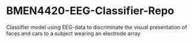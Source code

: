 # BMEN4420-EEG-Classifier-Repo
 Classifier model using EEG-data to discriminate the visual presentation of faces and cars to a subject wearing an electrode array
